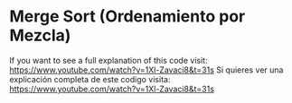 # Merge Sort (Ordenamiento por Mezcla)
If you want to see a full explanation of this code visit: https://www.youtube.com/watch?v=1Xl-Zavaci8&t=31s
Si quieres ver una explicación completa de este codigo visita: https://www.youtube.com/watch?v=1Xl-Zavaci8&t=31s
